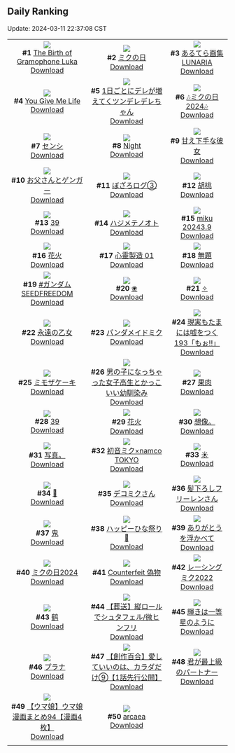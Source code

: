 ## Daily Ranking
Update: 2024-03-11 22:37:08 CST

|      |      |      |
| :----: | :----: | :----: |
| ![](https://i.pixiv.re/c/240x480/img-master/img/2024/03/09/00/09/16/116741033_p0_master1200.jpg)<br>**#1** [The Birth of Gramophone Luka](https://www.pixiv.net/artworks/116741033)<br>[Download](https://i.pixiv.re/img-original/img/2024/03/09/00/09/16/116741033_p0.jpg) | ![](https://i.pixiv.re/c/240x480/img-master/img/2024/03/09/00/00/53/116740385_p0_master1200.jpg)<br>**#2** [ミクの日](https://www.pixiv.net/artworks/116740385)<br>[Download](https://i.pixiv.re/img-original/img/2024/03/09/00/00/53/116740385_p0.png) | ![](https://i.pixiv.re/c/240x480/img-master/img/2024/03/09/00/01/01/116740413_p0_master1200.jpg)<br>**#3** [あるてら画集 LUNARIA](https://www.pixiv.net/artworks/116740413)<br>[Download](https://i.pixiv.re/img-original/img/2024/03/09/00/01/01/116740413_p0.jpg) |
| ![](https://i.pixiv.re/c/240x480/img-master/img/2024/03/09/19/05/40/116763500_p0_master1200.jpg)<br>**#4** [You Give Me Life](https://www.pixiv.net/artworks/116763500)<br>[Download](https://i.pixiv.re/img-original/img/2024/03/09/19/05/40/116763500_p0.jpg) | ![](https://i.pixiv.re/c/240x480/img-master/img/2024/03/09/00/01/29/116740489_p0_master1200.jpg)<br>**#5** [1日ごとにデレが増えてくツンデレデレちゃん](https://www.pixiv.net/artworks/116740489)<br>[Download](https://i.pixiv.re/img-original/img/2024/03/09/00/01/29/116740489_p0.png) | ![](https://i.pixiv.re/c/240x480/img-master/img/2024/03/09/03/09/01/116745577_p0_master1200.jpg)<br>**#6** [🎶ミクの日2024🎶](https://www.pixiv.net/artworks/116745577)<br>[Download](https://i.pixiv.re/img-original/img/2024/03/09/03/09/01/116745577_p0.jpg) |
| ![](https://i.pixiv.re/c/240x480/img-master/img/2024/03/10/00/00/33/116774296_p0_master1200.jpg)<br>**#7** [センシ](https://www.pixiv.net/artworks/116774296)<br>[Download](https://i.pixiv.re/img-original/img/2024/03/10/00/00/33/116774296_p0.jpg) | ![](https://i.pixiv.re/c/240x480/img-master/img/2024/03/09/01/26/20/116743656_p0_master1200.jpg)<br>**#8** [Night](https://www.pixiv.net/artworks/116743656)<br>[Download](https://i.pixiv.re/img-original/img/2024/03/09/01/26/20/116743656_p0.jpg) | ![](https://i.pixiv.re/c/240x480/img-master/img/2024/03/10/00/33/48/116768466_p0_master1200.jpg)<br>**#9** [甘え下手な彼女](https://www.pixiv.net/artworks/116768466)<br>[Download](https://i.pixiv.re/img-original/img/2024/03/10/00/33/48/116768466_p0.jpg) |
| ![](https://i.pixiv.re/c/240x480/img-master/img/2024/03/09/19/56/32/116764999_p0_master1200.jpg)<br>**#10** [お父さんとゲンガー](https://www.pixiv.net/artworks/116764999)<br>[Download](https://i.pixiv.re/img-original/img/2024/03/09/19/56/32/116764999_p0.png) | ![](https://i.pixiv.re/c/240x480/img-master/img/2024/03/09/17/31/55/116760773_p0_master1200.jpg)<br>**#11** [ぼざろログ③](https://www.pixiv.net/artworks/116760773)<br>[Download](https://i.pixiv.re/img-original/img/2024/03/09/17/31/55/116760773_p0.jpg) | ![](https://i.pixiv.re/c/240x480/img-master/img/2024/03/09/00/00/18/116740213_p0_master1200.jpg)<br>**#12** [胡桃](https://www.pixiv.net/artworks/116740213)<br>[Download](https://i.pixiv.re/img-original/img/2024/03/09/00/00/18/116740213_p0.jpg) |
| ![](https://i.pixiv.re/c/240x480/img-master/img/2024/03/09/02/00/02/116744396_p0_master1200.jpg)<br>**#13** [39](https://www.pixiv.net/artworks/116744396)<br>[Download](https://i.pixiv.re/img-original/img/2024/03/09/02/00/02/116744396_p0.png) | ![](https://i.pixiv.re/c/240x480/img-master/img/2024/03/09/00/45/15/116742446_p0_master1200.jpg)<br>**#14** [ハジメテノオト](https://www.pixiv.net/artworks/116742446)<br>[Download](https://i.pixiv.re/img-original/img/2024/03/09/00/45/15/116742446_p0.jpg) | ![](https://i.pixiv.re/c/240x480/img-master/img/2024/03/09/00/25/41/116741622_p0_master1200.jpg)<br>**#15** [miku 20243.9](https://www.pixiv.net/artworks/116741622)<br>[Download](https://i.pixiv.re/img-original/img/2024/03/09/00/25/41/116741622_p0.jpg) |
| ![](https://i.pixiv.re/c/240x480/img-master/img/2024/03/10/01/09/39/116776884_p0_master1200.jpg)<br>**#16** [花火](https://www.pixiv.net/artworks/116776884)<br>[Download](https://i.pixiv.re/img-original/img/2024/03/10/01/09/39/116776884_p0.png) | ![](https://i.pixiv.re/c/240x480/img-master/img/2024/03/10/16/34/27/116794284_p0_master1200.jpg)<br>**#17** [心靈製造  01](https://www.pixiv.net/artworks/116794284)<br>[Download](https://i.pixiv.re/img-original/img/2024/03/10/16/34/27/116794284_p0.jpg) | ![](https://i.pixiv.re/c/240x480/img-master/img/2024/03/09/22/48/38/116771401_p0_master1200.jpg)<br>**#18** [無題](https://www.pixiv.net/artworks/116771401)<br>[Download](https://i.pixiv.re/img-original/img/2024/03/09/22/48/38/116771401_p0.jpg) |
| ![](https://i.pixiv.re/c/240x480/img-master/img/2024/03/09/01/11/33/116743228_p0_master1200.jpg)<br>**#19** [#ガンダムSEEDFREEDOM](https://www.pixiv.net/artworks/116743228)<br>[Download](https://i.pixiv.re/img-original/img/2024/03/09/01/11/33/116743228_p0.jpg) | ![](https://i.pixiv.re/c/240x480/img-master/img/2024/03/09/00/01/06/116740428_p0_master1200.jpg)<br>**#20** [❀](https://www.pixiv.net/artworks/116740428)<br>[Download](https://i.pixiv.re/img-original/img/2024/03/09/00/01/06/116740428_p0.png) | ![](https://i.pixiv.re/c/240x480/img-master/img/2024/03/09/00/38/15/116742197_p0_master1200.jpg)<br>**#21** [✧](https://www.pixiv.net/artworks/116742197)<br>[Download](https://i.pixiv.re/img-original/img/2024/03/09/00/38/15/116742197_p0.jpg) |
| ![](https://i.pixiv.re/c/240x480/img-master/img/2024/03/09/00/00/37/116740326_p0_master1200.jpg)<br>**#22** [永遠の乙女](https://www.pixiv.net/artworks/116740326)<br>[Download](https://i.pixiv.re/img-original/img/2024/03/09/00/00/37/116740326_p0.jpg) | ![](https://i.pixiv.re/c/240x480/img-master/img/2024/03/09/00/00/13/116740173_p0_master1200.jpg)<br>**#23** [パンダメイドミク](https://www.pixiv.net/artworks/116740173)<br>[Download](https://i.pixiv.re/img-original/img/2024/03/09/00/00/13/116740173_p0.jpg) | ![](https://i.pixiv.re/c/240x480/img-master/img/2024/03/10/18/00/07/116796656_p0_master1200.jpg)<br>**#24** [現実もたまには嘘をつく193「もぉ!!」](https://www.pixiv.net/artworks/116796656)<br>[Download](https://i.pixiv.re/img-original/img/2024/03/10/18/00/07/116796656_p0.jpg) |
| ![](https://i.pixiv.re/c/240x480/img-master/img/2024/03/09/23/55/18/116773898_p0_master1200.jpg)<br>**#25** [ミモザケーキ](https://www.pixiv.net/artworks/116773898)<br>[Download](https://i.pixiv.re/img-original/img/2024/03/09/23/55/18/116773898_p0.png) | ![](https://i.pixiv.re/c/240x480/img-master/img/2024/03/10/00/01/30/116774454_p0_master1200.jpg)<br>**#26** [男の子になっちゃった女子高生とかっこいい幼馴染み](https://www.pixiv.net/artworks/116774454)<br>[Download](https://i.pixiv.re/img-original/img/2024/03/10/00/01/30/116774454_p0.jpg) | ![](https://i.pixiv.re/c/240x480/img-master/img/2024/03/10/00/00/36/116774312_p0_master1200.jpg)<br>**#27** [果肉](https://www.pixiv.net/artworks/116774312)<br>[Download](https://i.pixiv.re/img-original/img/2024/03/10/00/00/36/116774312_p0.jpg) |
| ![](https://i.pixiv.re/c/240x480/img-master/img/2024/03/09/17/00/03/116759875_p0_master1200.jpg)<br>**#28** [39](https://www.pixiv.net/artworks/116759875)<br>[Download](https://i.pixiv.re/img-original/img/2024/03/09/17/00/03/116759875_p0.jpg) | ![](https://i.pixiv.re/c/240x480/img-master/img/2024/03/09/18/12/47/116761929_p0_master1200.jpg)<br>**#29** [花火](https://www.pixiv.net/artworks/116761929)<br>[Download](https://i.pixiv.re/img-original/img/2024/03/09/18/12/47/116761929_p0.jpg) | ![](https://i.pixiv.re/c/240x480/img-master/img/2024/03/09/01/01/30/116742952_p0_master1200.jpg)<br>**#30** [想像。](https://www.pixiv.net/artworks/116742952)<br>[Download](https://i.pixiv.re/img-original/img/2024/03/09/01/01/30/116742952_p0.jpg) |
| ![](https://i.pixiv.re/c/240x480/img-master/img/2024/03/09/21/27/07/116768322_p0_master1200.jpg)<br>**#31** [写真。](https://www.pixiv.net/artworks/116768322)<br>[Download](https://i.pixiv.re/img-original/img/2024/03/09/21/27/07/116768322_p0.jpg) | ![](https://i.pixiv.re/c/240x480/img-master/img/2024/03/10/00/00/31/116774283_p0_master1200.jpg)<br>**#32** [初音ミク×namco TOKYO](https://www.pixiv.net/artworks/116774283)<br>[Download](https://i.pixiv.re/img-original/img/2024/03/10/00/00/31/116774283_p0.jpg) | ![](https://i.pixiv.re/c/240x480/img-master/img/2024/03/09/12/50/27/116754389_p0_master1200.jpg)<br>**#33** [☀️](https://www.pixiv.net/artworks/116754389)<br>[Download](https://i.pixiv.re/img-original/img/2024/03/09/12/50/27/116754389_p0.png) |
| ![](https://i.pixiv.re/c/240x480/img-master/img/2024/03/09/15/34/50/116757906_p0_master1200.jpg)<br>**#34** [🍃](https://www.pixiv.net/artworks/116757906)<br>[Download](https://i.pixiv.re/img-original/img/2024/03/09/15/34/50/116757906_p0.jpg) | ![](https://i.pixiv.re/c/240x480/img-master/img/2024/03/09/01/36/41/116743337_p0_master1200.jpg)<br>**#35** [デコミクさん](https://www.pixiv.net/artworks/116743337)<br>[Download](https://i.pixiv.re/img-original/img/2024/03/09/01/36/41/116743337_p0.png) | ![](https://i.pixiv.re/c/240x480/img-master/img/2024/03/09/00/27/47/116741828_p0_master1200.jpg)<br>**#36** [髪下ろしフリーレンさん](https://www.pixiv.net/artworks/116741828)<br>[Download](https://i.pixiv.re/img-original/img/2024/03/09/00/27/47/116741828_p0.png) |
| ![](https://i.pixiv.re/c/240x480/img-master/img/2024/03/09/11/25/07/116752562_p0_master1200.jpg)<br>**#37** [鬼](https://www.pixiv.net/artworks/116752562)<br>[Download](https://i.pixiv.re/img-original/img/2024/03/09/11/25/07/116752562_p0.jpg) | ![](https://i.pixiv.re/c/240x480/img-master/img/2024/03/09/21/06/57/116767564_p0_master1200.jpg)<br>**#38** [ハッピーひな祭り🎎](https://www.pixiv.net/artworks/116767564)<br>[Download](https://i.pixiv.re/img-original/img/2024/03/09/21/06/57/116767564_p0.png) | ![](https://i.pixiv.re/c/240x480/img-master/img/2024/03/09/17/39/48/116760991_p0_master1200.jpg)<br>**#39** [ありがとうを浮かべて](https://www.pixiv.net/artworks/116760991)<br>[Download](https://i.pixiv.re/img-original/img/2024/03/09/17/39/48/116760991_p0.png) |
| ![](https://i.pixiv.re/c/240x480/img-master/img/2024/03/09/21/34/00/116768617_p0_master1200.jpg)<br>**#40** [ミクの日2024](https://www.pixiv.net/artworks/116768617)<br>[Download](https://i.pixiv.re/img-original/img/2024/03/09/21/34/00/116768617_p0.jpg) | ![](https://i.pixiv.re/c/240x480/img-master/img/2024/03/09/20/54/37/116767025_p0_master1200.jpg)<br>**#41** [Counterfeit 偽物](https://www.pixiv.net/artworks/116767025)<br>[Download](https://i.pixiv.re/img-original/img/2024/03/09/20/54/37/116767025_p0.png) | ![](https://i.pixiv.re/c/240x480/img-master/img/2024/03/09/00/00/09/116740146_p0_master1200.jpg)<br>**#42** [レーシングミク2022](https://www.pixiv.net/artworks/116740146)<br>[Download](https://i.pixiv.re/img-original/img/2024/03/09/00/00/09/116740146_p0.jpg) |
| ![](https://i.pixiv.re/c/240x480/img-master/img/2024/03/10/01/13/29/116777017_p0_master1200.jpg)<br>**#43** [鹤](https://www.pixiv.net/artworks/116777017)<br>[Download](https://i.pixiv.re/img-original/img/2024/03/10/01/13/29/116777017_p0.jpg) | ![](https://i.pixiv.re/c/240x480/img-master/img/2024/03/09/16/32/55/116759244_p0_master1200.jpg)<br>**#44** [【葬送】縦ロールでシュタフェル/微ヒンフリ](https://www.pixiv.net/artworks/116759244)<br>[Download](https://i.pixiv.re/img-original/img/2024/03/09/16/32/55/116759244_p0.jpg) | ![](https://i.pixiv.re/c/240x480/img-master/img/2024/03/09/00/00/07/116740131_p0_master1200.jpg)<br>**#45** [輝きは一等星のように](https://www.pixiv.net/artworks/116740131)<br>[Download](https://i.pixiv.re/img-original/img/2024/03/09/00/00/07/116740131_p0.jpg) |
| ![](https://i.pixiv.re/c/240x480/img-master/img/2024/03/10/00/00/45/116774341_p0_master1200.jpg)<br>**#46** [プラナ](https://www.pixiv.net/artworks/116774341)<br>[Download](https://i.pixiv.re/img-original/img/2024/03/10/00/00/45/116774341_p0.jpg) | ![](https://i.pixiv.re/c/240x480/img-master/img/2024/03/10/20/00/34/116800642_p0_master1200.jpg)<br>**#47** [【創作百合】愛していいのは、カラダだけ⑨【1話先行公開】](https://www.pixiv.net/artworks/116800642)<br>[Download](https://i.pixiv.re/img-original/img/2024/03/10/20/00/34/116800642_p0.png) | ![](https://i.pixiv.re/c/240x480/img-master/img/2024/03/09/07/14/08/116748479_p0_master1200.jpg)<br>**#48** [君が最上級のパートナー](https://www.pixiv.net/artworks/116748479)<br>[Download](https://i.pixiv.re/img-original/img/2024/03/09/07/14/08/116748479_p0.png) |
| ![](https://i.pixiv.re/c/240x480/img-master/img/2024/03/09/12/00/29/116753399_p0_master1200.jpg)<br>**#49** [【ウマ娘】ウマ娘漫画まとめ94【漫画4枚】](https://www.pixiv.net/artworks/116753399)<br>[Download](https://i.pixiv.re/img-original/img/2024/03/09/12/00/29/116753399_p0.jpg) | ![](https://i.pixiv.re/c/240x480/img-master/img/2024/03/09/18/13/38/116761953_p0_master1200.jpg)<br>**#50** [arcaea](https://www.pixiv.net/artworks/116761953)<br>[Download](https://i.pixiv.re/img-original/img/2024/03/09/18/13/38/116761953_p0.png) |
|      |
